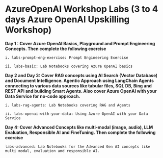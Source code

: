 # AzureOpenAI Workshop Labs (3 to 4 days Azure OpenAI Upskilling Workshop)


**Day 1 : Cover Azure OpenAI Basics, Playground and Prompt Engineering Concepts. Then complete the following exercise**

    i. labs-prompt-eng-exercise: Prompt Engineering Exercise

    ii. labs-basic: Lab Notebooks covering Azure OpenAI basics

**Day 2 and Day 3: Cover RAG concepts using AI Search (Vector Database) and Document Intelligence. 
Agentic Approach using LangChain Agents connecting to various data sources like tabular files, SQL DB, Bing and REST API and building Smart Agents. 
Also cover Azure OpenAI with your Data Service for no-code approach.**

    i. labs-rag-agents: Lab Notebooks covering RAG and Agents

    ii. labs-openai-with-your-data: Using Azure OpenAI with your Data Service

**Day 4: Cover Advanced Concepts like multi-modal (image, audio), LLM Evaluation, Responsible AI and FineTuning. Then complete the following exercise**

    labs-advanced: Lab Notebooks for the Advanced Gen AI concepts like multi modal, evaluation and responsible AI.